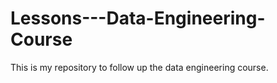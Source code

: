 # Lessons---Data-Engineering-Course
This is my repository to follow up the data engineering course.
